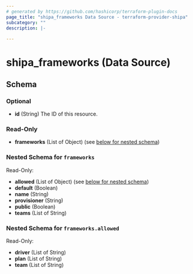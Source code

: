```yaml
---
# generated by https://github.com/hashicorp/terraform-plugin-docs
page_title: "shipa_frameworks Data Source - terraform-provider-shipa"
subcategory: ""
description: |-
  
---
```


# shipa_frameworks (Data Source)





<!-- schema generated by tfplugindocs -->
## Schema

### Optional

- **id** (String) The ID of this resource.

### Read-Only

- **frameworks** (List of Object) (see [below for nested schema](#nestedatt--frameworks))

<a id="nestedatt--frameworks"></a>
### Nested Schema for `frameworks`

Read-Only:

- **allowed** (List of Object) (see [below for nested schema](#nestedobjatt--frameworks--allowed))
- **default** (Boolean)
- **name** (String)
- **provisioner** (String)
- **public** (Boolean)
- **teams** (List of String)

<a id="nestedobjatt--frameworks--allowed"></a>
### Nested Schema for `frameworks.allowed`

Read-Only:

- **driver** (List of String)
- **plan** (List of String)
- **team** (List of String)


